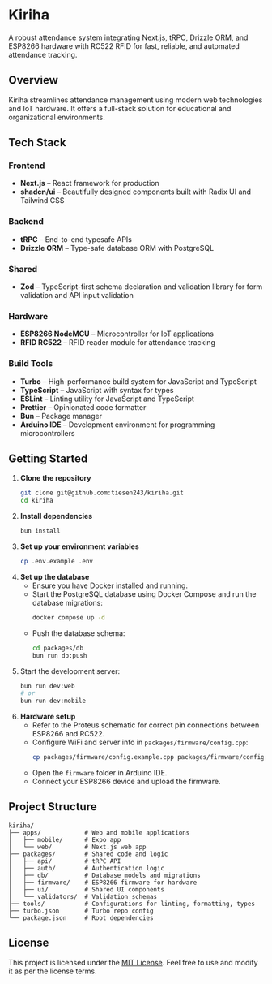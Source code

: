# Kiriha

A robust attendance system integrating Next.js, tRPC, Drizzle ORM, and ESP8266 hardware with RC522 RFID for fast, reliable, and automated attendance tracking.

## Overview

Kiriha streamlines attendance management using modern web technologies and IoT hardware. It offers a full-stack solution for educational and organizational environments.

## Tech Stack

### Frontend

- **Next.js** – React framework for production
- **shadcn/ui** – Beautifully designed components built with Radix UI and Tailwind CSS

### Backend

- **tRPC** – End-to-end typesafe APIs
- **Drizzle ORM** – Type-safe database ORM with PostgreSQL

### Shared

- **Zod** – TypeScript-first schema declaration and validation library for form validation and API input validation

### Hardware

- **ESP8266 NodeMCU** – Microcontroller for IoT applications
- **RFID RC522** – RFID reader module for attendance tracking

### Build Tools

- **Turbo** – High-performance build system for JavaScript and TypeScript
- **TypeScript** – JavaScript with syntax for types
- **ESLint** – Linting utility for JavaScript and TypeScript
- **Prettier** – Opinionated code formatter
- **Bun** – Package manager
- **Arduino IDE** – Development environment for programming microcontrollers

## Getting Started

1. **Clone the repository**
   ```bash
   git clone git@github.com:tiesen243/kiriha.git
   cd kiriha
   ```
2. **Install dependencies**
   ```bash
   bun install
   ```
3. **Set up your environment variables**
   ```bash
   cp .env.example .env
   ```
4. **Set up the database**
   - Ensure you have Docker installed and running.
   - Start the PostgreSQL database using Docker Compose and run the database migrations:
     ```bash
     docker compose up -d
     ```
   - Push the database schema:
     ```bash
     cd packages/db
     bun run db:push
     ```
5. Start the development server:
   ```bash
   bun run dev:web
   # or
   bun run dev:mobile
   ```
6. **Hardware setup**
   - Refer to the Proteus schematic for correct pin connections between ESP8266 and RC522.
   - Configure WiFi and server info in `packages/firmware/config.cpp`:
     ```bash
     cp packages/firmware/config.example.cpp packages/firmware/config.cpp
     ```
   - Open the `firmware` folder in Arduino IDE.
   - Connect your ESP8266 device and upload the firmware.

## Project Structure

```text
kiriha/
├── apps/            # Web and mobile applications
│   ├── mobile/      # Expo app
│   └── web/         # Next.js web app
├── packages/        # Shared code and logic
│   ├── api/         # tRPC API
│   ├── auth/        # Authentication logic
│   ├── db/          # Database models and migrations
│   ├── firmware/    # ESP8266 firmware for hardware
│   ├── ui/          # Shared UI components
│   └── validators/  # Validation schemas
├── tools/           # Configurations for linting, formatting, types
├── turbo.json       # Turbo repo config
└── package.json     # Root dependencies
```

## License

This project is licensed under the [MIT License](LICENSE). Feel free to use and modify it as per the license terms.
